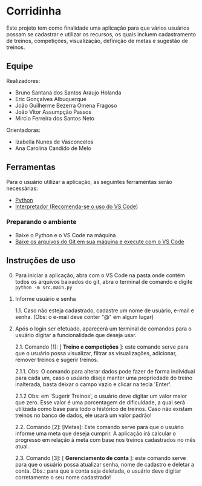 # Corridinha

Este projeto tem como finalidade uma aplicação para que vários usuários possam se cadastrar e utilizar os recursos, os quais incluem cadastramento de treinos, competições, visualização, definição de metas e sugestão de treinos.

## Equipe

Realizadores:

* Bruno Santana dos Santos Araujo Holanda
* Eric Gonçalves Albuquerque
* João Guilherme Bezerra Omena Fragoso
* João Vitor Assumpção Passos
* Mircio Ferreira dos Santos Neto


Orientadoras:
* Izabella Nunes de Vasconcelos
* Ana Carolina Candido de Melo

## Ferramentas
Para o usuário utilizar a aplicação, as seguintes ferramentas serão necessárias:

* [Python](https://www.python.org/)
* [Interpretador (Recomenda-se o uso do VS Code)](https://code.visualstudio.com/)

### Preparando o ambiente

* Baixe o Python e o VS Code na máquina
* [Baixe os arquivos do Git em sua máquina e execute com o VS Code](https://github.com/iampassos/projeto-fp-cesar/archive/refs/heads/main.zip)

## Instruções de uso

0. Para iniciar a aplicação, abra com o VS Code na pasta onde contém todos os arquivos baixados do git, abra o terminal de comando e digite `python -m src.main.py`

1. Informe usuário e senha

   1.1. Caso não esteja cadastrado, cadastre um nome de usuário, e-mail e senha. (Obs: o e-mail deve conter "@" em algum lugar)

2. Após o login ser efetuado, aparecerá um terminal de comandos para o usuário digitar a funcionalidade que deseja usar.

   2.1. Comando [1]: [ **Treino e competições** ]: este comando serve para que o usuário possa visualizar, filtrar as visualizações, adicionar, remover treinos e sugerir treinos.

      2.1.1. Obs: O comando para alterar dados pode fazer de forma individual para cada um, caso o usúario diseje manter uma propriedade do treino inalterada, basta deixar o campo vazio e clicar na tecla 'Enter'.

      2.1.2 Obs: em 'Sugerir Treinos', o usuário deve digitar um valor maior que zero. Esse valor é uma porcentagem de dificuldade, a qual será utilizada como base para todo o histórico de treinos. Caso não existam treinos no banco de dados, ele usará um valor padrão!

   2.2. Comando [2]: [Metas]: Este comando serve para que o usuário informe uma meta que deseja cumprir. A aplicação irá calcular o progresso em relação à meta com base nos treinos cadastrados no mês atual.

   2.3. Comando [3]: [ **Gerenciamento de conta** ]: este comando serve para que o usuário possa atualizar senha, nome de cadastro e deletar a conta. Obs.: para que a conta seja deletada, o usuário deve digitar corretamente o seu nome cadastrado!



